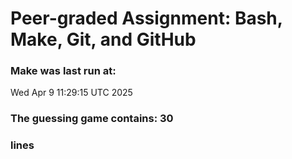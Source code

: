 # Peer-graded Assignment: Bash, Make, Git, and GitHub
### Make was last run at:
Wed Apr  9 11:29:15 UTC 2025

### The guessing game contains: 30
### lines

